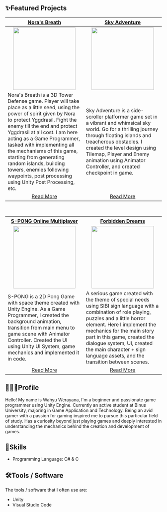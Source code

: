 ## ✨Featured Projects
<table>
    <tr>
      <th width="500px" align="center"> <a href="https://github.com/wahyuwerayana/Noras-Breath">Nora's Breath</th>
      <th width="500px" align="center"> <a href="https://github.com/wahyuwerayana/Sky-Adventure-Side-Scroller">Sky Adventure</th>
    </tr>
  <tbody>
  <tr width="500px" align="center">
  <td><img src="https://github.com/user-attachments/assets/24b059a6-c748-44e5-a877-8ff380faa1f4" height="200px"></td>
  <td><img src="https://github.com/wahyuwerayana/Side-Scroller/assets/115724777/56f6ff65-2ae2-4eb0-9d27-f047be7e16c7" height="200px"></td>
  </tr>
  
  <tr width="500px">
    <td>Nora's Breath is a 3D Tower Defense game. Player will take place as a little seed, using the power of spirit given by Nora to protect Yggdrasil. Fight the enemy till the end and protect Yggdrasil at all cost. I am here acting as a Game Programmer, tasked with implementing all the mechanisms of this game, starting from generating random islands, building towers, enemies following waypoints, post processing using Unity Post Processing, etc.</td>
    <td>Sky Adventure is a side-scroller platformer game set in a vibrant and whimsical sky world. Go for a thrilling journey through floating islands and treacherous obstacles. I created the level design using Tilemap, Player and Enemy animation using Animator Controller, and created checkpoint in game.</td>
  </tr>

  <tr>
      <td align='center'><a href="https://github.com/wahyuwerayana/Noras-Breath">Read More</td>
      <td align='center'><a href="https://github.com/wahyuwerayana/Sky-Adventure-Side-Scroller/">Read More</td>
  </tr>
  </tbody>
</table>

<br />

<table>
  <tr>
    <th width="500px"> <a href="https://github.com/wahyuwerayana/S-PONG">S-PONG Online Multiplayer</th>
    <th width="500px"> <a href="https://github.com/wahyuwerayana/Forbidden-Dream-Project">Forbidden Dreams</th>
  </tr>
      
  <tr width="500px" align="center">
    <td><img src="https://github.com/wahyuwerayana/S-PONG/assets/115724777/2d7d8995-1cf6-4ea0-944f-9b02478d0b53" height="200px"></td>
    <td><img src="https://github.com/wahyuwerayana/Forbidden-Dream-Project/assets/115724777/27d1cf97-fc30-4845-9e96-6217327e648b" height="200px"></td>
  </tr>
    
  <tr width="500px">
      <td>S-PONG is a 2D Pong Game with space theme created with Unity Engine. As a Game Programmer, I created the background animation, transition from main menu to game scene with Animator Controller. Created the UI using Unity UI System, game mechanics and implemented it in code.</td>
      <td>A serious game created with the theme of special needs using SIBI sign language with a combination of role playing, puzzles and a little horror element. Here I implement the mechanics for the main story part in this game, created the dialogue system, UI, created the main character + sign language assets, and the transition between scenes.</td>
  </tr>

  <tr>
      <td align='center'><a href="https://github.com/wahyuwerayana/S-PONG">Read More</td>
      <td align='center'><a href="https://github.com/wahyuwerayana/Forbidden-Dream-Project">Read More</td>
  </tr>
  </tbody>
</table>

## 👩🏻‍💼Profile
Hello! My name is Wahyu Werayana, I'm a beginner and passionate game programmer using Unity Engine. Currently an active student at Binus University, majoring in Game Application and Technology. Being an avid gamer with a passion for gaming inspired me to pursue this particular field of study. Has a curiosity beyond just playing games and deeply interested in understanding the mechanics behind the creation and development of games.

## 🧠Skills
- Programming Language: C# & C

## 🛠️Tools / Software
The tools / software that I often use are:
- Unity
- Visual Studio Code
